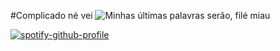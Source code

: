 #Complicado né vei
![Minhas últimas palavras serão, filé miau](https://myoctocat.com/assets/images/base-octocat.svg)

[![spotify-github-profile](https://spotify-github-profile.vercel.app/api/view?uid=12179186620&cover_image=true&theme=default&show_offline=true&background_color=121212)](https://spotify-github-profile.vercel.app/api/view?uid=12179186620&redirect=true)
